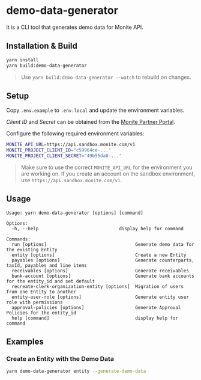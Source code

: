 # demo-data-generator

It is a CLI tool that generates demo data for Monite API.

## Installation & Build

```bash
yarn install
yarn build:demo-data-generator
```

> Use `yarn build:demo-data-generator --watch` to rebuild on changes.

## Setup

Copy `.env.example` to `.env.local` and update the environment variables.

_Client ID_ and _Secret_ can be obtained from the [Monite Partner Portal](https://portal.dev.monite.com/).

Configure the following required environment variables:

```bash
MONITE_API_URL=https://api.sandbox.monite.com/v1
MONITE_PROJECT_CLIENT_ID="c59964ce-..."
MONITE_PROJECT_CLIENT_SECRET="49b55da0-..."
```

> Make sure to use the correct `MONITE_API_URL` for the environment you are working on.
> If you create an account on the sandbox environment, use `https://api.sandbox.monite.com/v1`.

## Usage

```text
Usage: yarn demo-data-generator [options] [command]

Options:
  -h, --help                              display help for command

Commands:
  run [options]                                 Generate demo data for the existing Entity
  entity [options]                              Create a new Entity
  payables [options]                            Generate counterparts, taxId, payables and line items
  receivables [options]                         Generate receivables
  bank-account [options]                        Generate bank accounts for the entity_id and set default
  recreate-clerk-organization-entity [options]  Migration of users from one Entity to another
  entity-user-role [options]                    Generate entity user role with permissions
  approval-policies [options]                   Generate Approval Policies for the entity_id
  help [command]                                display help for command
```

## Examples

### Create an Entity with the Demo Data

```bash
yarn demo-data-generator entity --generate-demo-data
```
